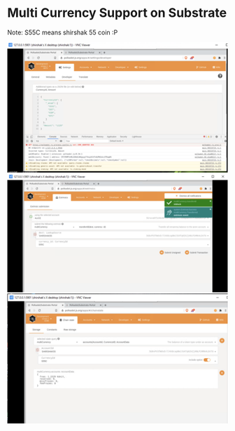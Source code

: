 # Multi Currency Support on Substrate

Note: S55C means shirshak 55 coin :P

![](a.png)
![](b.png)
![](c.png)
